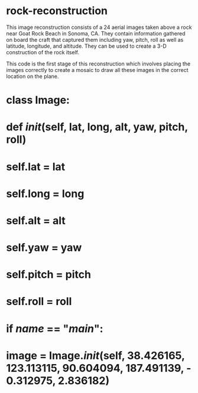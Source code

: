 # rock-reconstruction
This image reconstruction consists of  a 24 aerial images taken above a rock near Goat Rock Beach in Sonoma, CA. They contain information gathered on board the craft that captured them including yaw, pitch, roll as well as latitude, longitude, and altitude. They can be used to create a 3-D construction of the rock itself.

This code is the first stage of this reconstruction which involves placing the images correctly to create a mosaic to draw all these images in the correct location on the plane.


# class Image:
  # def _init_(self, lat, long, alt, yaw, pitch, roll)
  #     self.lat = lat
  #     self.long = long
  #     self.alt = alt
  #     self.yaw = yaw
  #     self.pitch = pitch
  #     self.roll = roll



# if _name_ == "_main_":
#   image = Image._init_(self, 38.426165, 123.113115, 90.604094, 187.491139, ­0.312975, 2.836182)


